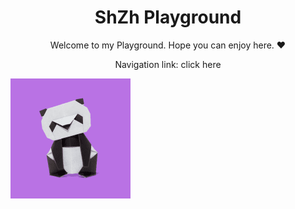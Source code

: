 <h1 align="center">ShZh Playground</h1>

<p align="center">Welcome to my Playground. Hope you can enjoy here. ❤</p>

<p align="center">Navigation link: <a link="https://shzh-playground.github.io">click here </p>

<img align="center" src="./icon.png"></img>

